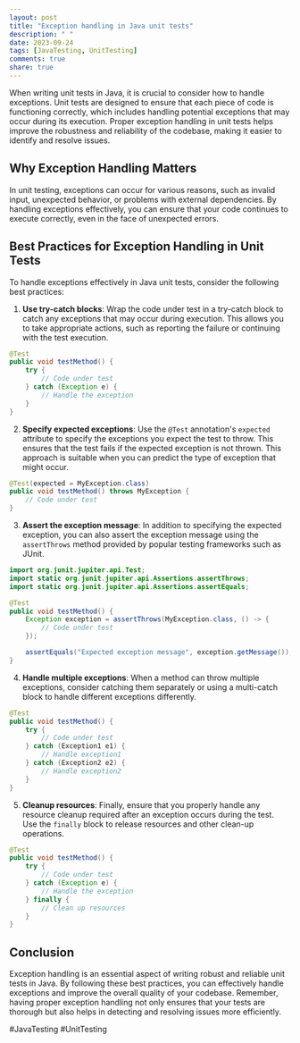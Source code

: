 ```yaml
---
layout: post
title: "Exception handling in Java unit tests"
description: " "
date: 2023-09-24
tags: [JavaTesting, UnitTesting]
comments: true
share: true
---
```


When writing unit tests in Java, it is crucial to consider how to handle exceptions. Unit tests are designed to ensure that each piece of code is functioning correctly, which includes handling potential exceptions that may occur during its execution. Proper exception handling in unit tests helps improve the robustness and reliability of the codebase, making it easier to identify and resolve issues.

## Why Exception Handling Matters

In unit testing, exceptions can occur for various reasons, such as invalid input, unexpected behavior, or problems with external dependencies. By handling exceptions effectively, you can ensure that your code continues to execute correctly, even in the face of unexpected errors.

## Best Practices for Exception Handling in Unit Tests

To handle exceptions effectively in Java unit tests, consider the following best practices:

1. **Use try-catch blocks**: Wrap the code under test in a try-catch block to catch any exceptions that may occur during execution. This allows you to take appropriate actions, such as reporting the failure or continuing with the test execution.

```java
@Test
public void testMethod() {
    try {
        // Code under test
    } catch (Exception e) {
        // Handle the exception
    }
}
```

2. **Specify expected exceptions**: Use the `@Test` annotation's `expected` attribute to specify the exceptions you expect the test to throw. This ensures that the test fails if the expected exception is not thrown. This approach is suitable when you can predict the type of exception that might occur.

```java
@Test(expected = MyException.class)
public void testMethod() throws MyException {
    // Code under test
}
```

3. **Assert the exception message**: In addition to specifying the expected exception, you can also assert the exception message using the `assertThrows` method provided by popular testing frameworks such as JUnit.

```java
import org.junit.jupiter.api.Test;
import static org.junit.jupiter.api.Assertions.assertThrows;
import static org.junit.jupiter.api.Assertions.assertEquals;

@Test
public void testMethod() {
    Exception exception = assertThrows(MyException.class, () -> {
        // Code under test
    });

    assertEquals("Expected exception message", exception.getMessage());
}
```

4. **Handle multiple exceptions**: When a method can throw multiple exceptions, consider catching them separately or using a multi-catch block to handle different exceptions differently.

```java
@Test
public void testMethod() {
    try {
        // Code under test
    } catch (Exception1 e1) {
        // Handle exception1
    } catch (Exception2 e2) {
        // Handle exception2
    }
}
```

5. **Cleanup resources**: Finally, ensure that you properly handle any resource cleanup required after an exception occurs during the test. Use the `finally` block to release resources and other clean-up operations.

```java
@Test
public void testMethod() {
    try {
        // Code under test
    } catch (Exception e) {
        // Handle the exception
    } finally {
        // Clean up resources
    }
}
```

## Conclusion

Exception handling is an essential aspect of writing robust and reliable unit tests in Java. By following these best practices, you can effectively handle exceptions and improve the overall quality of your codebase. Remember, having proper exception handling not only ensures that your tests are thorough but also helps in detecting and resolving issues more efficiently.

#JavaTesting #UnitTesting